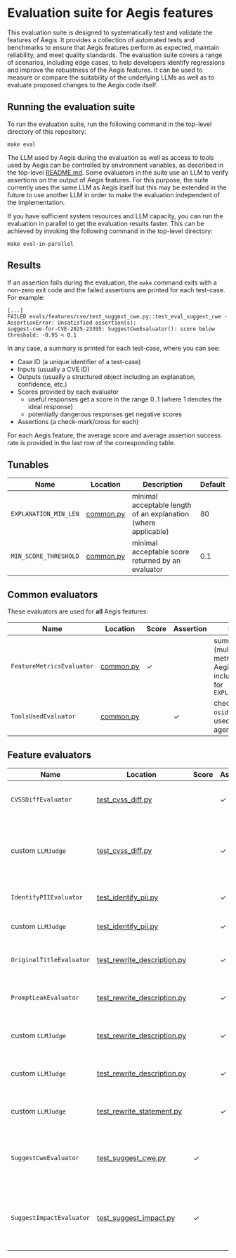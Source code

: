 # Evaluation suite for Aegis features

This evaluation suite is designed to systematically test and validate the features of Aegis.  It provides a collection of automated tests and benchmarks to ensure that Aegis features perform as expected, maintain reliability, and meet quality standards.  The evaluation suite covers a range of scenarios, including edge cases, to help developers identify regressions and improve the robustness of the Aegis features.  It can be used to measure or compare the suitability of the underlying LLMs as well as to evaluate proposed changes to the Aegis code itself.


## Running the evaluation suite

To run the evaluation suite, run the following command in the top-level directory of this repository:
```
make eval
```

The LLM used by Aegis during the evaluation as well as access to tools used by Aegis can be controlled by environment variables, as described in the top-level [README.md](../README.md#quick-start).  Some evaluators in the suite use an LLM to verify assertions on the output of Aegis features.  For this purpose, the suite currently uses the same LLM as Aegis itself but this may be extended in the future to use another LLM in order to make the evaluation independent of the implementation.

If you have sufficient system resources and LLM capacity, you can run the evaluation in parallel to get the evaluation results faster.  This can be achieved by invoking the following command in the top-level directory:
```
make eval-in-parallel
```

## Results

If an assertion fails during the evaluation, the `make` command exits with a non-zero exit code and the failed assertions are printed for each test-case.  For example:
```
[...]
FAILED evals/features/cve/test_suggest_cwe.py::test_eval_suggest_cwe - AssertionError: Unsatisfied assertion(s):
suggest-cwe-for-CVE-2025-23395: SuggestCweEvaluator(): score below threshold: -0.95 < 0.1
```

In any case, a summary is printed for each test-case, where you can see:
- Case ID (a unique identifier of a test-case)
- Inputs (usually a CVE ID)
- Outputs (usually a structured object including an explanation, confidence, etc.)
- Scores provided by each evaluator
    - useful responses get a score in the range 0..1 (where 1 denotes the ideal response)
    - potentially dangerous responses get negative scores
- Assertions (a check-mark/cross for each)

For each Aegis feature, the average score and average assertion success rate is provided in the last row of the corresponding table.


## Tunables

| Name | Location | Description | Default |
| ---- | -------- | ----------- | ------- |
| `EXPLANATION_MIN_LEN` | [common.py](features/common.py) | minimal acceptable length of an explanation (where applicable) | 80 |
| `MIN_SCORE_THRESHOLD` | [common.py](features/common.py) | minimal acceptable score returned by an evaluator | 0.1 |


## Common evaluators

These evaluators are used for **all** Aegis features:

| Name | Location | Score | Assertion | Description |
| ---- | -------- | ----- | --------- | ----------- |
| `FeatureMetricsEvaluator` | [common.py](features/common.py) | &check; | | summarization (multiplication) of all metrics provided by Aegis itself, including a check for `EXPLANATION_MIN_LEN` |
| `ToolsUsedEvaluator` | [common.py](features/common.py) | | &check; | check whether `osidb_tool` was used by the Aegis agent |


## Feature evaluators

| Name | Location | Score | Assertion | Description |
| ---- | -------- | ----- | --------- | ----------- |
| `CVSSDiffEvaluator` | [test_cvss_diff.py](features/cve/test_cvss_diff.py) | | &check; | check that explanation is provided if and only if CVSS scores differ |
| custom `LLMJudge` | [test_cvss_diff.py](features/cve/test_cvss_diff.py) | | &check; | "Unless the explanation field is empty, it elaborates on the reason why Red Hat assigned a different CVSS score." |
| `IdentifyPIIEvaluator` | [test_identify_pii.py](features/cve/test_identify_pii.py) | | &check; | check the `contains_PII` flag in the answer |
| custom `LLMJudge` | [test_identify_pii.py](features/cve/test_identify_pii.py) | | &check; | "If PII is found, the explanation contains a bulleted list." |
| `OriginalTitleEvaluator` | [test_rewrite_description.py](features/cve/test_rewrite_description.py) | | &check; | check whether original title is propagated by the model |
| `PromptLeakEvaluator` | [test_rewrite_description.py](features/cve/test_rewrite_description.py) | | &check; | check that text from the prompt template does not leak into the response |
| custom `LLMJudge` | [test_rewrite_description.py](features/cve/test_rewrite_description.py) | | &check; | "rewritten_title and rewritten_description do not contain any versioning info" |
| custom `LLMJudge` | [test_rewrite_description.py](features/cve/test_rewrite_description.py) | | &check; | "rewritten_title briefly summarizes what is described in rewritten_description" |
| custom `LLMJudge` | [test_rewrite_statement.py](features/cve/test_rewrite_statement.py) | | &check; | "The statement does not suggest to apply a patch or rebuild the software." |
| `SuggestCweEvaluator` | [test_suggest_cwe.py](features/cve/test_suggest_cwe.py) | &check; | | compare the provided list of CWEs with the expected one while taking length of the list and confidence into account |
| `SuggestImpactEvaluator` | [test_suggest_impact.py](features/cve/test_suggest_impact.py) | &check; | | compare the provided impact and CVSS3 score with the expected values while taking the confidence into account |
